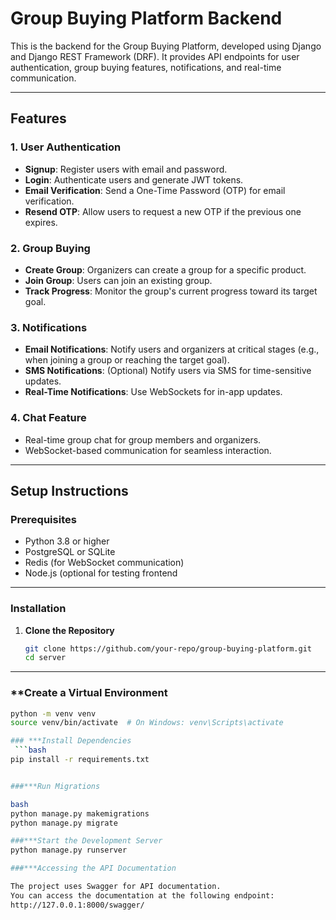 # Group Buying Platform Backend

This is the backend for the Group Buying Platform, developed using Django and Django REST Framework (DRF). It provides API endpoints for user authentication, group buying features, notifications, and real-time communication.

---

## **Features**

### 1. **User Authentication**
- **Signup**: Register users with email and password.
- **Login**: Authenticate users and generate JWT tokens.
- **Email Verification**: Send a One-Time Password (OTP) for email verification.
- **Resend OTP**: Allow users to request a new OTP if the previous one expires.

### 2. **Group Buying**
- **Create Group**: Organizers can create a group for a specific product.
- **Join Group**: Users can join an existing group.
- **Track Progress**: Monitor the group's current progress toward its target goal.

### 3. **Notifications**
- **Email Notifications**: Notify users and organizers at critical stages (e.g., when joining a group or reaching the target goal).
- **SMS Notifications**: (Optional) Notify users via SMS for time-sensitive updates.
- **Real-Time Notifications**: Use WebSockets for in-app updates.

### 4. **Chat Feature**
- Real-time group chat for group members and organizers.
- WebSocket-based communication for seamless interaction.

---

## **Setup Instructions**

### **Prerequisites**
- Python 3.8 or higher
- PostgreSQL or SQLite
- Redis (for WebSocket communication)
- Node.js (optional for testing frontend 

---

### **Installation**
1. **Clone the Repository**
   ```bash
   git clone https://github.com/your-repo/group-buying-platform.git
   cd server
----

### **Create a Virtual Environment
```bash
python -m venv venv
source venv/bin/activate  # On Windows: venv\Scripts\activate

### ***Install Dependencies
 ```bash
pip install -r requirements.txt


###***Run Migrations

bash
python manage.py makemigrations
python manage.py migrate

###***Start the Development Server
python manage.py runserver

###***Accessing the API Documentation

The project uses Swagger for API documentation.
You can access the documentation at the following endpoint:
http://127.0.0.1:8000/swagger/

